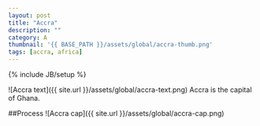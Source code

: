 ```yaml
---
layout: post
title: "Accra"
description: ""
category: A
thumbnail: '{{ BASE_PATH }}/assets/global/accra-thumb.png'
tags: [accra, africa]
---
```

{% include JB/setup %}


![Accra text]({{ site.url }}/assets/global/accra-text.png)
Accra is the capital of Ghana.

##Process
![Accra cap]({{ site.url }}/assets/global/accra-cap.png)
